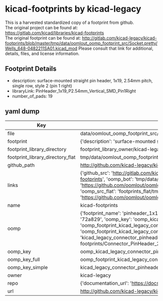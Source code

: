 # kicad-footprints by kicad-legacy  
This is a harvested standardized copy of a footprint from github.  
The original project can be found at:  
https://gitlab.com/kicad/libraries/kicad-footprints  
The original footprint can be found at:
http://gitlab.com/kicad-legacy/kicad-footprints/blob/master/tmp/data/oomlout_oomp_footprint_src/Socket.pretty/Wells_648-0482211SA01.kicad_mod
Please consult that link for additional, details, files, and license information.  
## Footprint Details
* description: surface-mounted straight pin header, 1x19, 2.54mm pitch, single row, style 2 (pin 1 right)  
* libraryLink: PinHeader_1x19_P2.54mm_Vertical_SMD_Pin1Right  
* number_of_pads: 19  
## yaml dump  
| Key | Value |  
| --- | --- |  
| file | data/oomlout_oomp_footprint_src/kicad-footprints/Connector_PinHeader_2.54mm.pretty/PinHeader_1x19_P2.54mm_Vertical_SMD_Pin1Right.kicad_mod |  
| footprint | {'description': 'surface-mounted straight pin header, 1x19, 2.54mm pitch, single row, style 2 (pin 1 right)', 'libraryLink': 'PinHeader_1x19_P2.54mm_Vertical_SMD_Pin1Right', 'number_of_pads': 19} |  
| footprint_library_directory | footprint_library_owner/kicad-legacy_kicad-footprints |  
| footprint_library_directory_flat | tmp/data/oomlout_oomp_footprint_src/footprints_flat/kicad_legacy_connector_pinheader_2_54mm_pinheader_1x19_p2_54mm_vertical_smd_pin1right/working |  
| github_path | http://github.com/kicad-legacy/kicad-footprints/blob/master/tmp/data/oomlout_oomp_footprint_src/Connector_PinHeader_2.54mm.pretty/PinHeader_1x19_P2.54mm_Vertical_SMD_Pin1Right.kicad_mod |  
| links | {'github_src': 'http://gitlab.com/kicad-legacy/kicad-footprints/blob/master/tmp/data/oomlout_oomp_footprint_src/Socket.pretty/Wells_648-0482211SA01.kicad_mod', 'github_src_repo': 'https://gitlab.com/kicad/libraries/kicad-footprints', 'oomp_bot': 'tmp/data/oomlout_oomp_footprint_src/footprints/kicad_legacy_connector_pinheader_2_54mm_pinheader_1x19_p2_54mm_vertical_smd_pin1right/working', 'oomp_bot_github': 'https://github.com/oomlout/oomlout_oomp_footprint_bot/tree/main/tmp/data/oomlout_oomp_footprint_src/footprints/kicad_legacy_connector_pinheader_2_54mm_pinheader_1x19_p2_54mm_vertical_smd_pin1right/working', 'oomp_src_flat': 'footprints_flat/tmp/data/oomlout_oomp_footprint_src/footprints_flat/kicad_legacy_connector_pinheader_2_54mm_pinheader_1x19_p2_54mm_vertical_smd_pin1right/working', 'oomp_src_flat_github': 'https://github.com/oomlout/oomlout_oomp_footprint_src/tree/main/tmp/data/oomlout_oomp_footprint_src/footprints_flat/kicad_legacy_connector_pinheader_2_54mm_pinheader_1x19_p2_54mm_vertical_smd_pin1right/working'} |  
| name | kicad-footprints |  
| oomp | {'footprint_name': 'pinheader_1x19_p2_54mm_vertical_smd_pin1right', 'library_name': 'connector_pinheader_2_54mm', 'md5': '72a829f51d7820b4078e9731ba77657e', 'md5_10': '72a829f51d', 'md5_5': '72a82', 'md5_6': '72a829', 'oomp_key': 'oomp_kicad_legacy_connector_pinheader_2_54mm_pinheader_1x19_p2_54mm_vertical_smd_pin1right', 'oomp_key_extra': 'oomp_footprint_kicad_legacy_connector_pinheader_2_54mm_pinheader_1x19_p2_54mm_vertical_smd_pin1right', 'oomp_key_full': 'oomp_footprint_kicad_legacy_connector_pinheader_2_54mm_pinheader_1x19_p2_54mm_vertical_smd_pin1right_72a829', 'oomp_key_simple': 'kicad_legacy_connector_pinheader_2_54mm_pinheader_1x19_p2_54mm_vertical_smd_pin1right', 'original_filename': 'data/oomlout_oomp_footprint_src/kicad-footprints/Connector_PinHeader_2.54mm.pretty/PinHeader_1x19_P2.54mm_Vertical_SMD_Pin1Right.kicad_mod', 'owner_name': 'kicad_legacy'} |  
| oomp_key | oomp_kicad_legacy_connector_pinheader_2_54mm_pinheader_1x19_p2_54mm_vertical_smd_pin1right |  
| oomp_key_full | oomp_footprint_kicad_legacy_connector_pinheader_2_54mm_pinheader_1x19_p2_54mm_vertical_smd_pin1right |  
| oomp_key_simple | kicad_legacy_connector_pinheader_2_54mm_pinheader_1x19_p2_54mm_vertical_smd_pin1right |  
| owner | kicad-legacy |  
| repo | {'documentation_url': 'https://docs.github.com/rest/repos/repos#get-a-repository', 'message': 'Not Found'} |  
| url | http://github.com/kicad-legacy/kicad-footprints |  

